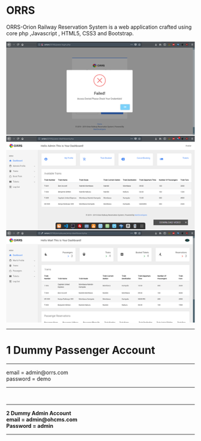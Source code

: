 # ORRS
ORRS-Orion Railway Reservation  System is a web application crafted using core php ,Javascript , HTML5, CSS3 and Bootstrap.<br>

![main screen 1](https://github.com/MartMbithi/OTRS/blob/master/swal.png)
![main screen 2](https://github.com/MartMbithi/OTRS/blob/master/pass-dashboard.png)
![main screen 3](https://github.com/MartMbithi/OTRS/blob/master/emp-dashboard.png)



<hr>

# 1 Dummy Passenger Account
<hr>
email = admin@orrs.com<br>
password = demo
<hr>
<br>
<hr>
<b>2 Dummy Admin Account<b><br>
email = admin@ohcms.com<br>
Password = admin
<hr>

